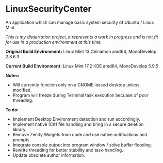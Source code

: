 # LinuxSecurityCenter
An application which can manage basic system security of Ubuntu / Linux Mint.

*This is my dissertation project, it represents a work in progress and is not fit for use in a production environment at this time.*

**Original Build Environment:** Linux Mint 13 Cinnamon amd64, MonoDevelop 2.8.6.3

**Current Build Environment:** Linux Mint 17.2 KDE amd64, MonoDevelop 5.9.5

**Notes:**
- Will currently function only on a GNOME-based desktop unless modified.
- Program will freeze during Terminal task execution becuase of poor threading.

**To do:**
- Implement Desktop Environment detection and run accordingly.
- Implement native (C#) file handling and bring in a secure deletion library.
- Remove Zenity Widgets from code and use native notifications and prompts.
- Integrate console output into program window / solve buffer flooding.
- Rewrite threading for better stability and task-handling.
- Update obsolete author information.